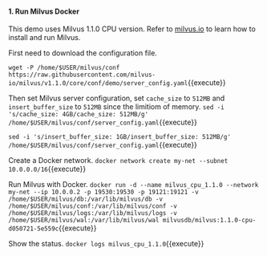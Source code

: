 #### 1. Run Milvus Docker

This demo uses Milvus 1.1.0 CPU version. Refer to [milvus.io](https://milvus.io/docs/v1.1.0/milvus_docker-cpu.md) to learn how to install and run Milvus.

First need to download the configuration file.

`wget -P /home/$USER/milvus/conf https://raw.githubusercontent.com/milvus-io/milvus/v1.1.0/core/conf/demo/server_config.yaml`{{execute}}

Then set Milvus server configuration, set `cache_size` to `512MB` and `insert_buffer_size` to `512MB` since the limitiom of memory.
`sed -i 's/cache_size: 4GB/cache_size: 512MB/g' /home/$USER/milvus/conf/server_config.yaml`{{execute}}

`sed -i 's/insert_buffer_size: 1GB/insert_buffer_size: 512MB/g' /home/$USER/milvus/conf/server_config.yaml`{{execute}}


Create a Docker network.
`docker network create my-net --subnet 10.0.0.0/16`{{execute}}


Run Milvus with Docker.
`docker run -d --name milvus_cpu_1.1.0 --network my-net --ip 10.0.0.2 -p 19530:19530 -p 19121:19121 -v /home/$USER/milvus/db:/var/lib/milvus/db -v /home/$USER/milvus/conf:/var/lib/milvus/conf -v /home/$USER/milvus/logs:/var/lib/milvus/logs -v /home/$USER/milvus/wal:/var/lib/milvus/wal milvusdb/milvus:1.1.0-cpu-d050721-5e559c`{{execute}}

Show the status.
`docker logs milvus_cpu_1.1.0`{{execute}}
